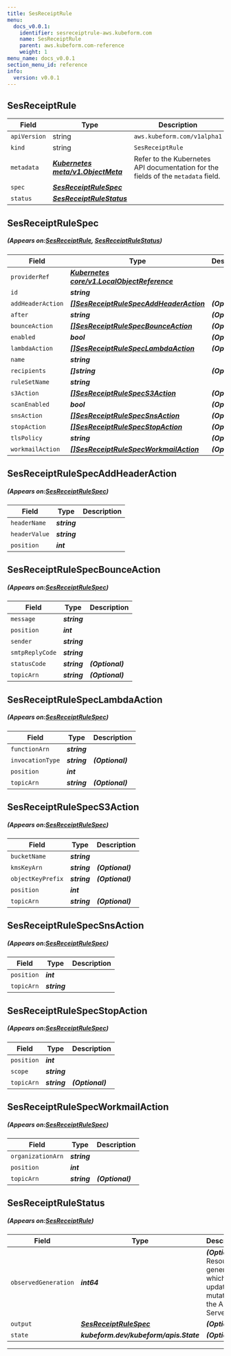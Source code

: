 ```yaml
---
title: SesReceiptRule
menu:
  docs_v0.0.1:
    identifier: sesreceiptrule-aws.kubeform.com
    name: SesReceiptRule
    parent: aws.kubeform.com-reference
    weight: 1
menu_name: docs_v0.0.1
section_menu_id: reference
info:
  version: v0.0.1
---
```


## SesReceiptRule
| Field | Type | Description |
| ------ | ----- | ----------- |
| `apiVersion` | string | `aws.kubeform.com/v1alpha1` |
|    `kind` | string | `SesReceiptRule` |
| `metadata` | ***[Kubernetes meta/v1.ObjectMeta](https://kubernetes.io/docs/reference/generated/kubernetes-api/v1.13/#objectmeta-v1-meta)***|Refer to the Kubernetes API documentation for the fields of the `metadata` field.|
| `spec` | ***[SesReceiptRuleSpec](#SesReceiptRuleSpec)***||
| `status` | ***[SesReceiptRuleStatus](#SesReceiptRuleStatus)***||
## SesReceiptRuleSpec
##### (Appears on:[SesReceiptRule](#SesReceiptRule), [SesReceiptRuleStatus](#SesReceiptRuleStatus))
| Field | Type | Description |
| ------ | ----- | ----------- |
| `providerRef` | ***[Kubernetes core/v1.LocalObjectReference](https://kubernetes.io/docs/reference/generated/kubernetes-api/v1.13/#localobjectreference-v1-core)***||
| `id` | ***string***||
| `addHeaderAction` | ***[[]SesReceiptRuleSpecAddHeaderAction](#SesReceiptRuleSpecAddHeaderAction)***| ***(Optional)*** |
| `after` | ***string***| ***(Optional)*** |
| `bounceAction` | ***[[]SesReceiptRuleSpecBounceAction](#SesReceiptRuleSpecBounceAction)***| ***(Optional)*** |
| `enabled` | ***bool***| ***(Optional)*** |
| `lambdaAction` | ***[[]SesReceiptRuleSpecLambdaAction](#SesReceiptRuleSpecLambdaAction)***| ***(Optional)*** |
| `name` | ***string***||
| `recipients` | ***[]string***| ***(Optional)*** |
| `ruleSetName` | ***string***||
| `s3Action` | ***[[]SesReceiptRuleSpecS3Action](#SesReceiptRuleSpecS3Action)***| ***(Optional)*** |
| `scanEnabled` | ***bool***| ***(Optional)*** |
| `snsAction` | ***[[]SesReceiptRuleSpecSnsAction](#SesReceiptRuleSpecSnsAction)***| ***(Optional)*** |
| `stopAction` | ***[[]SesReceiptRuleSpecStopAction](#SesReceiptRuleSpecStopAction)***| ***(Optional)*** |
| `tlsPolicy` | ***string***| ***(Optional)*** |
| `workmailAction` | ***[[]SesReceiptRuleSpecWorkmailAction](#SesReceiptRuleSpecWorkmailAction)***| ***(Optional)*** |
## SesReceiptRuleSpecAddHeaderAction
##### (Appears on:[SesReceiptRuleSpec](#SesReceiptRuleSpec))
| Field | Type | Description |
| ------ | ----- | ----------- |
| `headerName` | ***string***||
| `headerValue` | ***string***||
| `position` | ***int***||
## SesReceiptRuleSpecBounceAction
##### (Appears on:[SesReceiptRuleSpec](#SesReceiptRuleSpec))
| Field | Type | Description |
| ------ | ----- | ----------- |
| `message` | ***string***||
| `position` | ***int***||
| `sender` | ***string***||
| `smtpReplyCode` | ***string***||
| `statusCode` | ***string***| ***(Optional)*** |
| `topicArn` | ***string***| ***(Optional)*** |
## SesReceiptRuleSpecLambdaAction
##### (Appears on:[SesReceiptRuleSpec](#SesReceiptRuleSpec))
| Field | Type | Description |
| ------ | ----- | ----------- |
| `functionArn` | ***string***||
| `invocationType` | ***string***| ***(Optional)*** |
| `position` | ***int***||
| `topicArn` | ***string***| ***(Optional)*** |
## SesReceiptRuleSpecS3Action
##### (Appears on:[SesReceiptRuleSpec](#SesReceiptRuleSpec))
| Field | Type | Description |
| ------ | ----- | ----------- |
| `bucketName` | ***string***||
| `kmsKeyArn` | ***string***| ***(Optional)*** |
| `objectKeyPrefix` | ***string***| ***(Optional)*** |
| `position` | ***int***||
| `topicArn` | ***string***| ***(Optional)*** |
## SesReceiptRuleSpecSnsAction
##### (Appears on:[SesReceiptRuleSpec](#SesReceiptRuleSpec))
| Field | Type | Description |
| ------ | ----- | ----------- |
| `position` | ***int***||
| `topicArn` | ***string***||
## SesReceiptRuleSpecStopAction
##### (Appears on:[SesReceiptRuleSpec](#SesReceiptRuleSpec))
| Field | Type | Description |
| ------ | ----- | ----------- |
| `position` | ***int***||
| `scope` | ***string***||
| `topicArn` | ***string***| ***(Optional)*** |
## SesReceiptRuleSpecWorkmailAction
##### (Appears on:[SesReceiptRuleSpec](#SesReceiptRuleSpec))
| Field | Type | Description |
| ------ | ----- | ----------- |
| `organizationArn` | ***string***||
| `position` | ***int***||
| `topicArn` | ***string***| ***(Optional)*** |
## SesReceiptRuleStatus
##### (Appears on:[SesReceiptRule](#SesReceiptRule))
| Field | Type | Description |
| ------ | ----- | ----------- |
| `observedGeneration` | ***int64***| ***(Optional)*** Resource generation, which is updated on mutation by the API Server.|
| `output` | ***[SesReceiptRuleSpec](#SesReceiptRuleSpec)***| ***(Optional)*** |
| `state` | ***kubeform.dev/kubeform/apis.State***| ***(Optional)*** |
---
